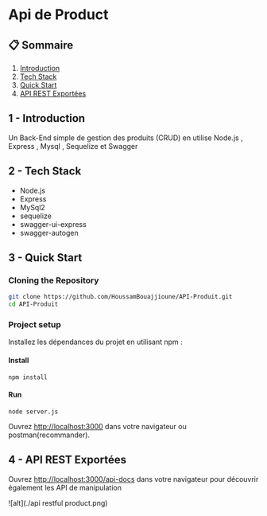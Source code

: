 # Api de Product

## 📋 <a name="table">Sommaire</a>

1. [Introduction](#introduction)
2. [Tech Stack](#tech-stack)
3. [Quick Start](#quick-start)
4. [API REST Exportées](#api-rest-exportées)



## <a name="introduction"> 1 - Introduction</a>
Un Back-End simple de gestion des produits (CRUD) en utilise Node.js , Express , Mysql , Sequelize et Swagger

## <a name="tech-stack"> 2 - Tech Stack</a>

- Node.js
- Express
- MySql2
- sequelize
- swagger-ui-express
- swagger-autogen




## <a name="quick-start"> 3 - Quick Start</a>


### Cloning the Repository

```bash
git clone https://github.com/HoussamBouajjioune/API-Produit.git
cd API-Produit
```

### Project setup

Installez les dépendances du projet en utilisant npm :

#### Install
```
npm install
```

#### Run
```
node server.js
```

Ouvrez [http://localhost:3000](http://localhost:3000) dans votre navigateur ou postman(recommander).



## <a name="api-rest-exportées"> 4 - API REST Exportées</a>
Ouvrez [http://localhost:3000/api-docs](http://localhost:3000/api-docs) dans votre navigateur pour découvrir également les API de manipulation

![alt](./api restful product.png)